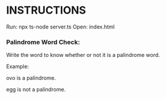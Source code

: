 # INSTRUCTIONS 

Run: npx ts-node server.ts
Open: index.html

### Palindrome Word Check:

Write the word to know whether or not it is a palindrome word.

Example:

ovo is a palindrome.

egg is not a palindrome.

